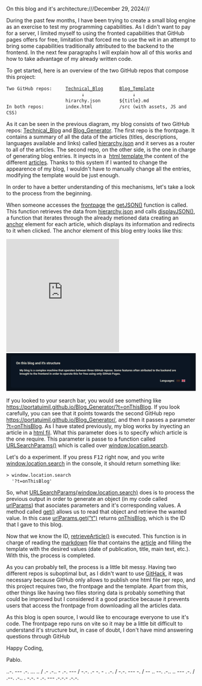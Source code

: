 On this blog and it's architecture:///December 29, 2024///<p>During the past few months, I have been trying to create a small blog engine as an exercise to test my programming capabilities. As I didn't want to pay for a server, I limited myself to using the fronted capabilities that GitHub pages offers for free, limitation that forced me to use the wit in an attempt to bring some capabilities traditionally attributed to the backend to the frontend. In the next few paragraphs I will explain how all of this works and how to take advantage of my already written code.</p>
<p>To get started, here is an overview of the two GitHub repos that compose this project:</p>
<pre><code>Two GitHub repos:     <span style='text-decoration:underline;'>Technical_Blog</span>      <span style='text-decoration:underline;'>Blog_Template</span>     
                            ↓                  ↓
                      hirarchy.json       ${title}.md
In both repos:        index.html          /src (with assets, JS and CSS)              
</code></pre>
<p>As it can be seen in the previous diagram, my blog consists of two GitHub repos: <a href='https://github.com/portaTuimil/Technical_Blog'>Technical_Blog</a> and <a href='https://github.com/portaTuimil/Blog_Generator'>Blog_Generator</a>. The first repo is the frontpage. It contains a summary of all the data of the articles (titles, descriptions, languages available and links) called <a href='https://github.com/portaTuimil/Technical_Blog/blob/master/src/data/hierarchy.json'>hierarchy.json</a> and it serves as a router to all of the articles. The second repo, on the other side, is the one in charge of generating blog entries. It inyects in a  <a href='https://github.com/portaTuimil/Blog_Generator/blob/master/index.html'>html template </a> the content of the different <a href='https://github.com/portaTuimil/Blog_Generator/tree/master/src/articles'>articles</a>. Thanks to this system if I wanted to change the appearence of my blog, I wouldn't have to manually change all the entries, modifying the template would be just enough.</p>
<p>In order to have a better understanding of this mechanisms, let's take a look to the process from the beginning.</p>
<p>When someone accesses the <a href='https://portatuimil.github.io/Technical_Blog/'>frontpage</a> the <a href='https://github.com/portaTuimil/Technical_Blog/blob/master/src/index.js#:~:text=//getJSON()'>getJSON()</a> function is called. This function retrieves the data from <u>hierarchy.json</u> and calls <a href='https://github.com/portaTuimil/Technical_Blog/blob/master/src/index.js#:~:text=//displayJSON()'>displayJSON()</a>, a function that iterates through the already metioned data creating an <u>anchor</u> element for each article, which displays its information and redirects to it when clicked. The anchor element of this blog entry looks like this:</p>
<iframe id='iframe' src='https://portatuimil.github.io/Technical_Blog/' frameborder='0' height='300px' scrolling="no"></iframe>
  <script>window.addEventListener('load', ()=>{
    let iframe = document.getElementById('iframe');
    iframe.contentWindow.scrollTo(0, iframe.contentWindow.document.getElementsByClassName('onThisBlog')[0].offsetTop);
    console.log(iframe.contentWindow.document.getElementsByClassName('onThisBlog')[0].offsetTop)
    })</script>
<img src='https://github.com/portaTuimil/Blog_Generator/blob/master/assets/fonts/image.png?raw=true'></img>
<p>If you looked to your search bar, you would see something like <u>https://portatuimil.github.io/Blog_Generator/?t=onThisBlog</u>. If you look carefully, you can see that it points towards the second GitHub repo <u>https://portatuimil.github.io/Blog_Generator/</u>, and then it passes a parameter <u>?t=onThisBlog</u>.  As I have stated previously, my blog works by inyecting an article in a <u>html fil</u>. What this parameter does is to specify which article is the one require. This parameter is passe to a function called <a href='https://github.com/portaTuimil/Blog_Generator/blob/master/src/index.js#:~:text=URLSearchParams(url)'>URLSearchParams()</a> which is called over <u>window.location.search</u>.</p>
<p>Let's do a experiment. If you press <kbd>F12</kbd> right now, and you write <u>window.location.search</u> in the console, it should return something like:</p>
<pre><code>> window.location.search
  '?t=onThisBlog'
</code></pre>
<p>So, what <u>URLSearchParams(window.location.search)</u> does is to process the previous output in order to generate an object (in my code called <u>urlParams</u>) that asociates parameters and it's corresponding values. A method called <u>get()</u> allows us to read that object and retrieve the wanted value. In this case <u>urlParams.get("t")</u> returns <u>onThisBlog</u>, which is the ID that I gave to this blog.</p>
<p>Now that we know the ID, <a href='https://github.com/portaTuimil/Blog_Generator/blob/master/src/index.js#:~:text=retrieveArticle(title)'>retrieveArticle()</a> is executed. This function is in charge of reading the <u>markdown</u> file that contains the <a href='https://raw.githubusercontent.com/portaTuimil/Blog_Generator/refs/heads/master/src/articles/onThisBlog.md'>article</a> and filling the template with the desired values (date of publication, title, main text, etc.). With this, the process is completed.</p>
<p>As you can probably tell, the process is a little bit messy. Having two different repos is suboptimal but, as I didn't want to use <a href='https://raw.githack.com/faq'>GitHack</a>, it was necessary because GitHub only allows to publish one html file per repo, and this project requires two, the frontpage and the template. Apart from this, other things like having two files storing data is probably something that could be improved but I considered it a good practice because it prevents users that access the frontpage from downloading all the articles data.</p>
<p>As this blog is open source, I would like to encourage everyone to use it's code. The frontpage repo runs on vite so it may be a little bit difficult to understand it's structure but, in case of doubt, I don't have mind answering questions through  GitHub</p>
<p>Happy Coding,</p>
<p>Pablo.</p>
<p>..-. --- .-. ... .. / .- .-.. - .-. --- / -.-. .- -. - . .-. / -.-. --- -. / -- .. --. .-.. .. --- .-. / .--. .-.. . -.-. - .-. --- .-.-.- .-.-.</p>